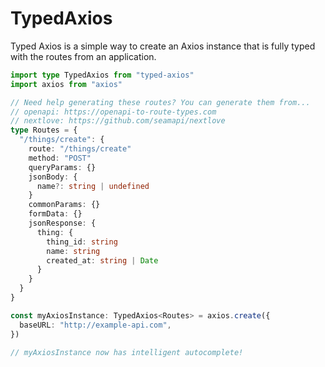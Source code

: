 # TypedAxios

Typed Axios is a simple way to create an Axios instance that is fully typed with the routes from an application.

```ts
import type TypedAxios from "typed-axios"
import axios from "axios"

// Need help generating these routes? You can generate them from...
// openapi: https://openapi-to-route-types.com
// nextlove: https://github.com/seamapi/nextlove
type Routes = {
  "/things/create": {
    route: "/things/create"
    method: "POST"
    queryParams: {}
    jsonBody: {
      name?: string | undefined
    }
    commonParams: {}
    formData: {}
    jsonResponse: {
      thing: {
        thing_id: string
        name: string
        created_at: string | Date
      }
    }
  }
}

const myAxiosInstance: TypedAxios<Routes> = axios.create({
  baseURL: "http://example-api.com",
})

// myAxiosInstance now has intelligent autocomplete!
```
